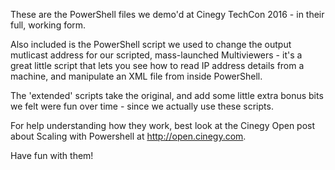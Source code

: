 These are the PowerShell files we demo'd at Cinegy TechCon 2016 - in their full, working form.

Also included is the PowerShell script we used to change the output mutlicast address for our scripted, mass-launched Multiviewers - it's a great little script that lets you see how to read IP address details from a machine, and manipulate an XML file from inside PowerShell.

The 'extended' scripts take the original, and add some little extra bonus bits we felt were fun over time - since we actually use these scripts.

For help understanding how they work, best look at the Cinegy Open post about Scaling with Powershell at http://open.cinegy.com.

Have fun with them!